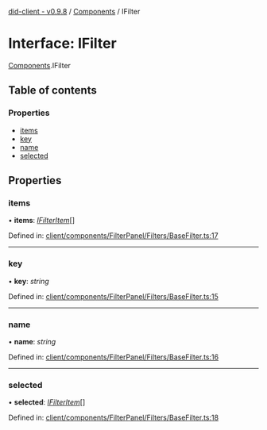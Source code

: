 [did-client - v0.9.8](../README.md) / [Components](../modules/components.md) / IFilter

# Interface: IFilter

[Components](../modules/components.md).IFilter

## Table of contents

### Properties

- [items](components.ifilter.md#items)
- [key](components.ifilter.md#key)
- [name](components.ifilter.md#name)
- [selected](components.ifilter.md#selected)

## Properties

### items

• **items**: [*IFilterItem*](components.ifilteritem.md)[]

Defined in: [client/components/FilterPanel/Filters/BaseFilter.ts:17](https://github.com/Puzzlepart/did/blob/dev/client/components/FilterPanel/Filters/BaseFilter.ts#L17)

___

### key

• **key**: *string*

Defined in: [client/components/FilterPanel/Filters/BaseFilter.ts:15](https://github.com/Puzzlepart/did/blob/dev/client/components/FilterPanel/Filters/BaseFilter.ts#L15)

___

### name

• **name**: *string*

Defined in: [client/components/FilterPanel/Filters/BaseFilter.ts:16](https://github.com/Puzzlepart/did/blob/dev/client/components/FilterPanel/Filters/BaseFilter.ts#L16)

___

### selected

• **selected**: [*IFilterItem*](components.ifilteritem.md)[]

Defined in: [client/components/FilterPanel/Filters/BaseFilter.ts:18](https://github.com/Puzzlepart/did/blob/dev/client/components/FilterPanel/Filters/BaseFilter.ts#L18)
